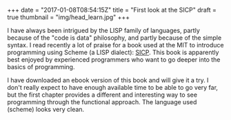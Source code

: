 +++
date = "2017-01-08T08:54:15Z"
title = "First look at the SICP"
draft = true
thumbnail = "img/head_learn.jpg"
+++

I have always been intrigued by the LISP family of languages, partly because of the "code is data" philosophy, and partly because of the simple syntax. I read recently a lot of praise for a book used at the MIT to introduce programming using Scheme (a LISP dialect): [SICP](https://mitpress.mit.edu/sicp/). This book is apparently best enjoyed by experienced programmers who want to go deeper into the basics of programming.

I have downloaded an ebook version of this book and will give it a try. I don't really expect to have enough available time to be able to go very far, but the first chapter provides a different and interesting way to see programming through the functional approach. The language used (scheme) looks very clean.
